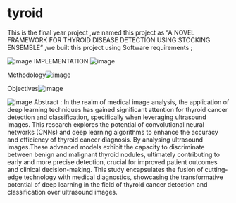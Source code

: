 # tyroid
This is the final year project ,we named this project as “A NOVEL FRAMEWORK FOR THYROID DISEASE DETECTION USING STOCKING ENSEMBLE” ,we built this project using 
Software requirements ;

![image](https://github.com/user-attachments/assets/2236171c-0d1d-45a9-b8a7-62d73c9dd570)
IMPLEMENTATION
![image](https://github.com/user-attachments/assets/948b7fab-a4cc-47d2-b7f9-e49533988579)

Methodology![image](https://github.com/user-attachments/assets/d756698a-c556-411d-beff-1ca4dce15eea)

Objectives![image](https://github.com/user-attachments/assets/b2284b27-7c93-4924-b802-7b4c4280a354)


![image](https://github.com/user-attachments/assets/6cfb1be3-a777-4663-9d49-f3e41a691c66)
Abstract :
In the realm of medical image analysis, the application of deep learning techniques has gained significant attention for thyroid cancer detection and classification, specifically when leveraging ultrasound images.
This research explores the potential of convolutional neural networks (CNNs) and deep learning algorithms to enhance the accuracy and efficiency of thyroid cancer diagnosis. By analysing ultrasound images.These advanced models exhibit the capacity to discriminate between benign and malignant thyroid nodules, ultimately contributing to early and more precise detection, crucial for improved patient outcomes and clinical decision-making.
This study encapsulates the fusion of cutting-edge technology with medical diagnostics, showcasing the transformative potential of deep learning in the field of thyroid cancer detection and classification over ultrasound images.










